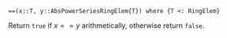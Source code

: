 ```
==(x::T, y::AbsPowerSeriesRingElem{T}) where {T <: RingElem}
```

Return `true` if $x == y$ arithmetically, otherwise return `false`.

